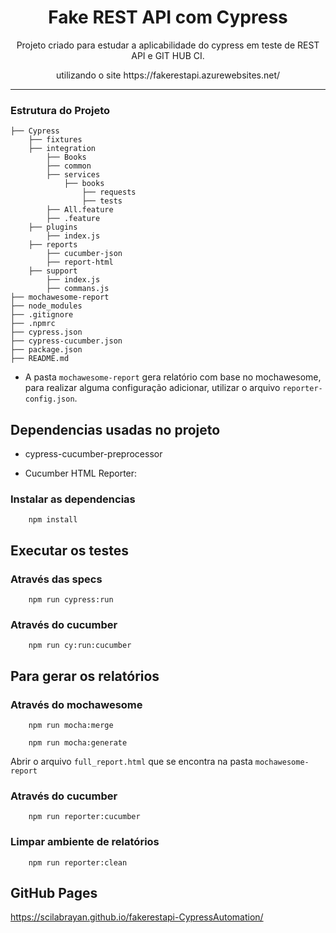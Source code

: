 <h1 align="center">Fake REST API com Cypress</h1>
<p align="center">Projeto criado para estudar a aplicabilidade do cypress em teste de REST API e GIT HUB CI.</p>
<p align="center">utilizando o site https://fakerestapi.azurewebsites.net/</p>

--------------------------
<h3>Estrutura do Projeto</h3>

```
├── Cypress
    ├── fixtures 
    ├── integration
        ├── Books
        ├── common
        ├── services
            ├── books
                ├── requests
                ├── tests
        ├── All.feature
        ├── .feature
    ├── plugins
        ├── index.js
    ├── reports
        ├── cucumber-json
        ├── report-html 
    ├── support
        ├── index.js
        ├── commans.js 
├── mochawesome-report
├── node_modules
├── .gitignore
├── .npmrc
├── cypress.json
├── cypress-cucumber.json
├── package.json
├── README.md  
```

- A pasta `mochawesome-report` gera relatório com base no mochawesome, para realizar alguma configuração adicionar, utilizar o arquivo `reporter-config.json`. 

<h2> Dependencias usadas no projeto</h2>

- cypress-cucumber-preprocessor 

- Cucumber HTML Reporter:


<h3>Instalar as dependencias</h3>

```
    npm install 
```

<h2>Executar os testes</h2>

<h3>Através das specs</h3>

````
    npm run cypress:run
````

<h3>Através do cucumber</h3>

````
    npm run cy:run:cucumber
````

<h2>Para gerar os relatórios</h2>


<h3>Através do mochawesome</h3>

```
    npm run mocha:merge
```

```
    npm run mocha:generate
```

Abrir o arquivo `full_report.html` que se encontra na pasta `mochawesome-report`

<h3>Através do cucumber</h3>

```
    npm run reporter:cucumber
```

<h3>Limpar ambiente de relatórios</h3>

```
    npm run reporter:clean
```


<h2>GitHub Pages</h2>

 https://scilabrayan.github.io/fakerestapi-CypressAutomation/
